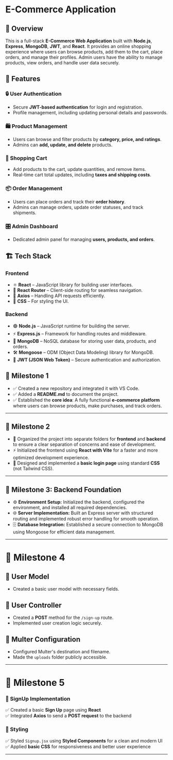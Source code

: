 # E-Commerce Application

## 📌 Overview
This is a full-stack **E-Commerce Web Application** built with **Node.js**, **Express**, **MongoDB**, **JWT**, and **React**. It provides an online shopping experience where users can browse products, add them to the cart, place orders, and manage their profiles. Admin users have the ability to manage products, view orders, and handle user data securely.

## 🚀 Features
### 🔒 User Authentication
- Secure **JWT-based authentication** for login and registration.
- Profile management, including updating personal details and passwords.

### 🛍️ Product Management
- Users can browse and filter products by **category, price, and ratings**.
- Admins can **add, update, and delete** products.

### 🛒 Shopping Cart
- Add products to the cart, update quantities, and remove items.
- Real-time cart total updates, including **taxes and shipping costs**.

### 📦 Order Management
- Users can place orders and track their **order history**.
- Admins can manage orders, update order statuses, and track shipments.

### 🎛️ Admin Dashboard
- Dedicated admin panel for managing **users, products, and orders**.

## 🏗️ Tech Stack
### **Frontend**
- ⚛️ **React** – JavaScript library for building user interfaces.
- 🔄 **React Router** – Client-side routing for seamless navigation.
- 📡 **Axios** – Handling API requests efficiently.
- 🎨 **CSS** – For styling the UI.

### **Backend**
- 🟢 **Node.js** – JavaScript runtime for building the server.
- ⚡ **Express.js** – Framework for handling routes and middleware.
- 🍃 **MongoDB** – NoSQL database for storing user data, products, and orders.
- 🛠️ **Mongoose** – ODM (Object Data Modeling) library for MongoDB.
- 🔑 **JWT (JSON Web Token)** – Secure authentication and authorization.

## 🏁 Milestone 1
- ✅ Created a new repository and integrated it with VS Code.
- ✅ Added a **README.md** to document the project.
- ✅ Established the **core idea**: A fully functional **e-commerce platform** where users can browse products, make purchases, and track orders.

---

## 🚀 Milestone 2
- 📂 Organized the project into separate folders for **frontend** and **backend** to ensure a clear separation of concerns and ease of development.  
- ⚡ Initialized the frontend using **React with Vite** for a faster and more optimized development experience. 
- 🔐 Designed and implemented a **basic login page** using standard **CSS** (not Tailwind CSS).  

---

## 🚀 Milestone 3: Backend Foundation  

- ⚙️ **Environment Setup:** Initialized the backend, configured the environment, and installed all required dependencies.  
- 🌐 **Server Implementation:** Built an Express server with structured routing and implemented robust error handling for smooth operation.  
- 🗄️ **Database Integration:** Established a secure connection to MongoDB using Mongoose for efficient data management.  

---

# 🚀 Milestone 4  

## 👤 User Model  
- Created a basic user model with necessary fields.  

## 🔐 User Controller  
- Created a **POST** method for the `/sign-up` route.  
- Implemented user creation logic securely.  

## 📂 Multer Configuration  
- Configured Multer's destination and filename.  
- Made the `uploads` folder publicly accessible.  

---

# 🚀 Milestone 5  

### 📝 SignUp Implementation  
✅ Created a basic **Sign Up** page using **React**  
✅ Integrated **Axios** to send a **POST request** to the backend  

### 🎨 Styling  
✅ Styled `Signup.jsx` using **Styled Components** for a clean and modern UI  
✅ Applied **basic CSS** for responsiveness and better user experience  

---
